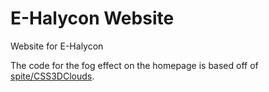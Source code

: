 # E-Halycon Website

Website for E-Halycon

The code for the fog effect on the homepage is based off of [spite/CSS3DClouds](https://github.com/spite/CSS3DClouds).
